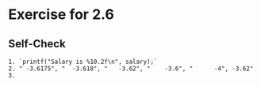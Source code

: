 # Exercise for 2.6

## Self-Check

    1. `printf("Salary is %10.2f\n", salary);`
    2. " -3.6175", "  -3.618", "   -3.62", "    -3.6", "      -4", -3.62"
    3. 